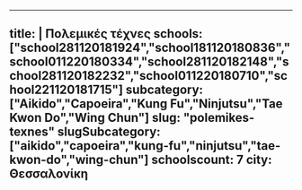 
---
title: |
   Πολεμικές τέχνες
schools: ["school281120181924","school181120180836","school011220180334","school281120182148","school281120182232","school011220180710","school221120181715"]
subcategory: ["Aikido","Capoeira","Kung Fu","Ninjutsu","Tae Kwon Do","Wing Chun"]
slug: "polemikes-texnes"
slugSubcategory: ["aikido","capoeira","kung-fu","ninjutsu","tae-kwon-do","wing-chun"]
schoolscount: 7
city: Θεσσαλονίκη
---


